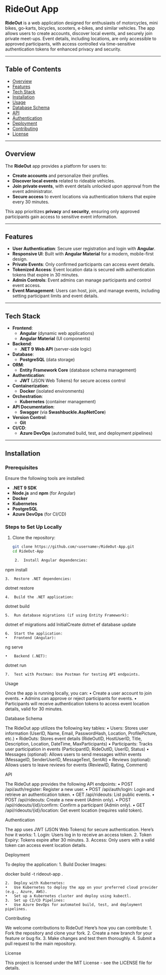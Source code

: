 # RideOut App

**RideOut** is a web application designed for enthusiasts of motorcycles, mini bikes, go-karts, bicycles, scooters, e-bikes, and similar vehicles. The app allows users to create accounts, discover local events, and securely join private meet-ups. Event details, including locations, are only accessible to approved participants, with access controlled via time-sensitive authentication tokens for enhanced privacy and security.

---

## Table of Contents

- [Overview](#overview)
- [Features](#features)
- [Tech Stack](#tech-stack)
- [Installation](#installation)
- [Usage](#usage)
- [Database Schema](#database-schema)
- [API](#api)
- [Authentication](#authentication)
- [Deployment](#deployment)
- [Contributing](#contributing)
- [License](#license)

---

## Overview

The **RideOut** app provides a platform for users to:

- **Create accounts** and personalize their profiles.
- **Discover local events** related to rideable vehicles.
- **Join private events**, with event details unlocked upon approval from the event administrator.
- **Secure access** to event locations via authentication tokens that expire every 30 minutes.

This app prioritizes **privacy** and **security**, ensuring only approved participants gain access to sensitive event information.

---

## Features

- **User Authentication**: Secure user registration and login with **Angular**.
- **Responsive UI**: Built with **Angular Material** for a modern, mobile-first design.
- **Private Events**: Only confirmed participants can access event details.
- **Tokenized Access**: Event location data is secured with authentication tokens that expire in 30 minutes.
- **Admin Controls**: Event admins can manage participants and control event access.
- **Event Management**: Users can host, join, and manage events, including setting participant limits and event details.

---

## Tech Stack

- **Frontend**: 
  - **Angular** (dynamic web applications)
  - **Angular Material** (UI components)
- **Backend**: 
  - **.NET 9 Web API** (server-side logic)
- **Database**: 
  - **PostgreSQL** (data storage)
- **ORM**: 
  - **Entity Framework Core** (database schema management)
- **Authentication**: 
  - **JWT** (JSON Web Tokens) for secure access control
- **Containerization**: 
  - **Docker** (isolated environments)
- **Orchestration**: 
  - **Kubernetes** (container management)
- **API Documentation**: 
  - **Swagger** (via **Swashbuckle.AspNetCore**)
- **Version Control**: 
  - **Git**
- **CI/CD**: 
  - **Azure DevOps** (automated build, test, and deployment pipelines)

---

## Installation

### Prerequisites

Ensure the following tools are installed:

- **.NET 9 SDK**
- **Node.js** and **npm** (for Angular)
- **Docker**
- **Kubernetes**
- **PostgreSQL**
- **Azure DevOps** (for CI/CD)

### Steps to Set Up Locally

1. Clone the repository:

   ```bash
   git clone https://github.com/<username>/RideOut-App.git
   cd RideOut-App

	2.	Install Angular dependencies:

npm install


	3.	Restore .NET dependencies:

dotnet restore


	4.	Build the .NET application:

dotnet build


	5.	Run database migrations (if using Entity Framework):

dotnet ef migrations add InitialCreate
dotnet ef database update


	6.	Start the application:
	•	Frontend (Angular):

ng serve


	•	Backend (.NET):

dotnet run


	7.	Test with Postman: Use Postman for testing API endpoints.

Usage

Once the app is running locally, you can:
	•	Create a user account to join events.
	•	Admins can approve or reject participants for events.
	•	Participants will receive authentication tokens to access event location details, valid for 30 minutes.

Database Schema

The RideOut app utilizes the following key tables:
	•	Users: Stores user information (UserID, Name, Email, PasswordHash, Location, ProfilePicture, etc.)
	•	RideOuts: Stores event details (RideOutID, HostUserID, Title, Description, Location, DateTime, MaxParticipants)
	•	Participants: Tracks user participation in events (ParticipantID, RideOutID, UserID, Status)
	•	Messages (optional): Allows users to send messages within events (MessageID, SenderUserID, MessageText, SentAt)
	•	Reviews (optional): Allows users to leave reviews for events (ReviewID, Rating, Comment)

API

The RideOut app provides the following API endpoints:
	•	POST /api/auth/register: Register a new user.
	•	POST /api/auth/login: Login and retrieve an authentication token.
	•	GET /api/rideouts: List public events.
	•	POST /api/rideouts: Create a new event (Admin only).
	•	POST /api/rideouts/{id}/confirm: Confirm a participant (Admin only).
	•	GET /api/rideouts/{id}/location: Get event location (requires valid token).

Authentication

The app uses JWT (JSON Web Tokens) for secure authentication. Here’s how it works:
	1.	Login: Users log in to receive an access token.
	2.	Token Expiry: Tokens expire after 30 minutes.
	3.	Access: Only users with a valid token can access event location details.

Deployment

To deploy the application:
	1.	Build Docker Images:

docker build -t rideout-app .


	2.	Deploy with Kubernetes:
	•	Use Kubernetes to deploy the app on your preferred cloud provider (e.g., Azure, AWS).
	•	Set up a Kubernetes cluster and deploy using kubectl.
	3.	Set up CI/CD Pipelines:
	•	Use Azure DevOps for automated build, test, and deployment pipelines.

Contributing

We welcome contributions to RideOut! Here’s how you can contribute:
	1.	Fork the repository and clone your fork.
	2.	Create a new branch for your feature or bug fix.
	3.	Make changes and test them thoroughly.
	4.	Submit a pull request to the main repository.

License

This project is licensed under the MIT License - see the LICENSE file for details.